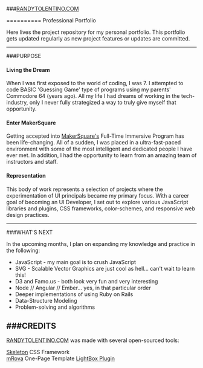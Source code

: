 ###[RANDYTOLENTINO.COM](randytolentino.com)  

==========
Professional Portfolio

Here lives the project repository for my personal portfolio. This portfolio gets updated regularly as new project features or updates are committed.

-----

###PURPOSE
 
#### Living the Dream

When I was first exposed to the world of coding, I was 7. I attempted to code BASIC 'Guessing Game' type of programs using my parents' Commodore 64 (years ago). All my life I had dreams of working in the tech-industry, only I never fully strategized a way to truly give myself that opportunity.  
  
#### Enter MakerSquare
  
Getting accepted into [MakerSquare's](http://www.makersquare.com) Full-Time Immersive Program has been life-changing. All of a sudden, I was placed in a ultra-fast-paced environment with some of the most intelligent and dedicated people I have ever met. In addition, I had the opportunity to learn from an amazing team of instructors and staff.
  
#### Representation  
  
This body of work represents a selection of projects where the experimentation of UI principals became my primary focus. With a career goal of becoming an UI Developer, I set out to explore various JavaScript libraries and plugins, CSS frameworks, color-schemes, and responsive web design practices.
  
----------
  
###WHAT'S NEXT
  
In the upcoming months, I plan on expanding my knowledge and practice in the following:
  
* JavaScript - my main goal is to crush JavaScript
* SVG - Scalable Vector Graphics are just cool as hell... can't wait to learn this!
* D3 and Famo.us - both look very fun and very interesting
* Node // Angular // Ember... yes, in that particular order
* Deeper implementations of using Ruby on Rails
* Data-Structure Modeling
* Problem-solving and algorithms
  
###CREDITS
----------

[RANDYTOLENTINO.COM](http://randytolentino.com) was made with several open-sourced tools:
  
[Skeleton](http://www.getskeleton.com) CSS Framework  
[mRova](http://www.mrova.com/free-one-page-html-template/) One-Page Template
[LightBox Plugin](http://lokeshdhakar.com/projects/lightbox2/)